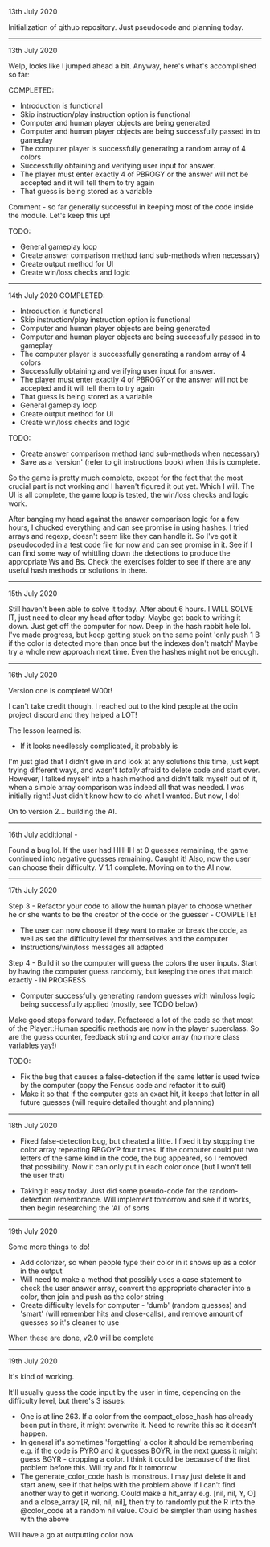 13th July 2020

Initialization of github repository. Just pseudocode and planning today.
___
13th July 2020

Welp, looks like I jumped ahead a bit. Anyway, here's what's accomplished so far:

COMPLETED:
- Introduction is functional
- Skip instruction/play instruction option is functional
- Computer and human player objects are being generated
- Computer and human player objects are being successfully passed in to gameplay
- The computer player is successfully generating a random array of 4 colors
- Successfully obtaining and verifying user input for answer.
- The player must enter exactly 4 of PBROGY or the answer will not be accepted and it will tell them to try again
- That guess is being stored as a variable

Comment - so far generally successful in keeping most of the code inside the module. Let's keep this up!

TODO:
- General gameplay loop
- Create answer comparison method (and sub-methods when necessary)
- Create output method for UI
- Create win/loss checks and logic

___
14th July 2020
COMPLETED:
- Introduction is functional
- Skip instruction/play instruction option is functional
- Computer and human player objects are being generated
- Computer and human player objects are being successfully passed in to gameplay
- The computer player is successfully generating a random array of 4 colors
- Successfully obtaining and verifying user input for answer.
- The player must enter exactly 4 of PBROGY or the answer will not be accepted and it will tell them to try again
- That guess is being stored as a variable
- General gameplay loop
- Create output method for UI
- Create win/loss checks and logic

TODO:
- Create answer comparison method (and sub-methods when necessary)
- Save as a 'version' (refer to git instructions book) when this is complete.

So the game is pretty much complete, except for the fact that the most crucial part is not working and I haven't figured it out yet. Which I will.
The UI is all complete, the game loop is tested, the win/loss checks and logic work.

After banging my head against the answer comparison logic for a few hours, I chucked everything and can see promise in using hashes. I tried arrays and regexp, doesn't seem like they can handle it. So I've got it pseudocoded in a test code file for now and can see promise in it. See if I can find some way of whittling down the detections to produce the appropriate Ws and Bs. Check the exercises folder to see if there are any useful hash methods or solutions in there.

___
15th July 2020

Still haven't been able to solve it today. After about 6 hours. I WILL SOLVE IT, just need to clear my head after today. Maybe get back to writing it down. Just get off the computer for now.
Deep in the hash rabbit hole lol. I've made progress, but keep getting stuck on the same point 'only push 1 B if the color is detected more than once but the indexes don't match'
Maybe try a whole new approach next time. Even the hashes might not be enough.

___
16th July 2020

Version one is complete! W00t!

I can't take credit though. I reached out to the kind people at the odin project discord and they helped a LOT!

The lesson learned is:
- If it looks needlessly complicated, it probably is

I'm just glad that I didn't give in and look at any solutions this time, just kept trying different ways, and wasn't *totally* afraid to delete code and start over. However, I talked myself into a hash method and didn't talk myself out of it, when a simple array comparison was indeed all that was needed. I was initially right! Just didn't know how to do what I wanted. But now, I do!

On to version 2... building the AI.

___
16th July additional - 

Found a bug lol. If the user had HHHH at 0 guesses remaining, the game continued into negative guesses remaining. Caught it! Also, now the user can choose their difficulty. V 1.1 complete. Moving on to the AI now. 

___
17th July 2020

Step 3 - Refactor your code to allow the human player to choose whether he or she wants to be the creator of the code or the guesser - COMPLETE!
- The user can now choose if they want to make or break the code, as well as set the difficulty level for themselves and the computer
- Instructions/win/loss messages all adapted

Step 4 - Build it so the computer will guess the colors the user inputs. Start by having the computer guess randomly, but keeping the ones that match exactly - IN PROGRESS
- Computer successfully generating random guesses with win/loss logic being successfully applied (mostly, see TODO below)

Make good steps forward today. Refactored a lot of the code so that most of the Player::Human specific methods are now in the player superclass. So are the guess counter, feedback string and color array (no more class variables yay!)

TODO:
- Fix the bug that causes a false-detection if the same letter is used twice by the computer (copy the Fensus code and refactor it to suit)
- Make it so that if the computer gets an exact hit, it keeps that letter in all future guesses (will require detailed thought and planning)

___
18th July 2020

- Fixed false-detection bug, but cheated a little. I fixed it by stopping the color array repeating RBGOYP four times. If the computer could put two letters of the same kind in the code, the bug appeared, so I removed that possibility. Now it can only put in each color once (but I won't tell the user that)

- Taking it easy today. Just did some pseudo-code for the random-detection remembrance. Will implement tomorrow and see if it works, then begin researching the 'AI' of sorts

___
19th July 2020

Some more things to do!
- Add colorizer, so when people type their color in it shows up as a color in the output
- Will need to make a method that possibly uses a case statement to check the user answer array, convert the appropriate character into a color, then join and push as the color string
- Create difficulty levels for computer - 'dumb' (random guesses) and 'smart' (will remember hits and close-calls), and remove amount of guesses so it's cleaner to use

When these are done, v2.0 will be complete

___
19th July 2020

It's kind of working.

It'll usually guess the code input by the user in time, depending on the difficulty level, but there's 3 issues:
- One is at line 263. If a color from the compact_close_hash has already been put in there, it might overwrite it. Need to rewrite this so it doesn't happen.
- In general it's sometimes 'forgetting' a color it should be remembering e.g. if the code is PYRO and it guesses BOYR, in the next guess it might guess BGYR - dropping a color. I think it could be because of the first problem before this. Will try and fix it tomorrow
- The generate_color_code hash is monstrous. I may just delete it and start anew, see if that helps with the problem above if I can't find another way to get it working. Could make a hit_array e.g. [nil, nil, Y, O] and a close_array [R, nil, nil, nil], then try to randomly put the R into the @color_code at a random nil value. Could be simpler than using hashes with the above

Will have a go at outputting color now




